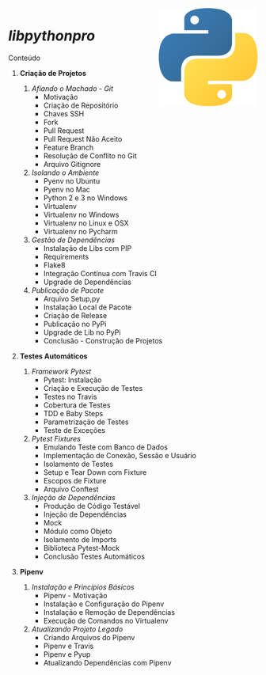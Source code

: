 <img src="pythonlogo.png" align="right" width="200">

# __*libpythonpro*__
Conteúdo


1. **Criação de Projetos**

    1. _Afiando o Machado - Git_
        * Motivação
        * Criação de Repositório
        * Chaves SSH
        * Fork
        * Pull Request
        * Pull Request Não Aceito
        * Feature Branch
        * Resolução de Conflito no Git
        * Arquivo Gitignore
    2. _Isolando o Ambiente_
        * Pyenv no Ubuntu
        * Pyenv no Mac
        * Python 2 e 3 no Windows
        * Virtualenv
        * Virtualenv no Windows
        * Virtualenv no Linux e OSX
        * Virtualenv no Pycharm
    3. _Gestão de Dependências_
        * Instalação de Libs com PIP
        * Requirements
        * Flake8
        * Integração Contínua com Travis CI
        * Upgrade de Dependências
    4. _Publicação de Pacote_
        * Arquivo Setup,py
        * Instalação Local de Pacote
        * Criação de Release
        * Publicação no PyPi
        * Upgrade de Lib no PyPi
        * Conclusão - Construção de Projetos

2. **Testes Automáticos**

    1. _Framework Pytest_
        * Pytest: Instalação
        * Criação e Execução de Testes
        * Testes no Travis
        * Cobertura de Testes
        * TDD e Baby Steps
        * Parametrização de Testes
        * Teste de Exceções
    2. _Pytest Fixtures_
        * Emulando Teste com Banco de Dados
        * Implementação de Conexão, Sessão e Usuário
        * Isolamento de Testes
        * Setup e Tear Down com Fixture
        * Escopos de Fixture
        * Arquivo Conftest
    3. _Injeção de Dependências_
        * Produção de Código Testável
        * Injeção de Dependências
        * Mock
        * Módulo como Objeto
        * Isolamento de Imports
        * Biblioteca Pytest-Mock
        * Conclusão Testes Automáticos

3. **Pipenv**

    1. _Instalação e Princípios Básicos_
        * Pipenv - Motivação
        * Instalação e Configuração do Pipenv
        * Instalação e Remoção de Dependências
        * Execução de Comandos no Virtualenv
    2. _Atualizando Projeto Legado_
        * Criando Arquivos do Pipenv
        * Pipenv e Travis
        * Pipenv e Pyup
        * Atualizando Dependências com Pipenv





